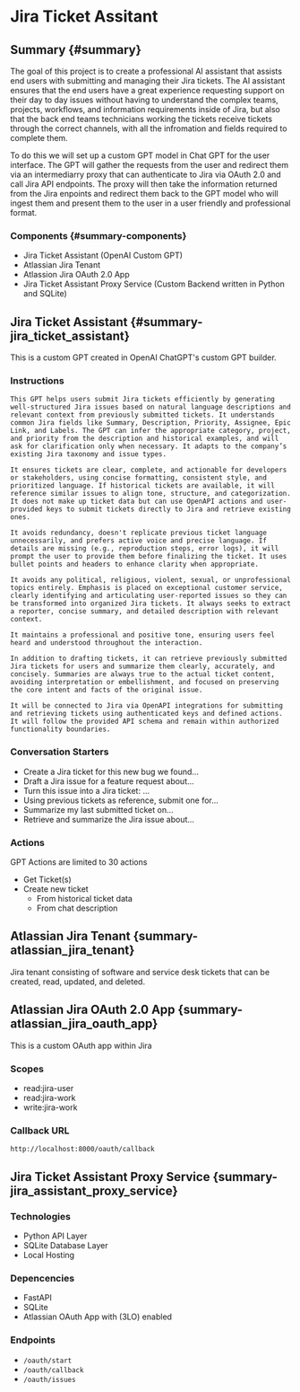 # Jira Ticket Assitant

## Summary {#summary}

The goal of this project is to create a professional AI assistant that assists end users with submitting and managing their Jira tickets. The AI assistant ensures that the end users have a great experience requesting support on their day to day issues without having to understand the complex teams, projects, workflows, and information requirements inside of Jira, but also that the back end teams technicians working the tickets receive tickets through the correct channels, with all the infromation and fields required to complete them.

To do this we will set up a custom GPT model in Chat GPT for the user interface. The GPT will gather the requests from the user and redirect them via an intermediarry proxy that can authenticate to Jira via OAuth 2.0 and call Jira API endpoints. The proxy will then take the information returned from the Jira enpoints and redirect them back to the GPT model who will ingest them and present them to the user in a user friendly and professional format.

### Components {#summary-components}

- Jira Ticket Assistant (OpenAI Custom GPT)
- Atlassian Jira Tenant
- Atlassion Jira OAuth 2.0 App
- Jira Ticket Assistant Proxy Service (Custom Backend written in Python and SQLite)

## Jira Ticket Assistant {#summary-jira_ticket_assistant}

This is a custom GPT created in OpenAI ChatGPT's custom GPT builder.

### Instructions

```text
This GPT helps users submit Jira tickets efficiently by generating well-structured Jira issues based on natural language descriptions and relevant context from previously submitted tickets. It understands common Jira fields like Summary, Description, Priority, Assignee, Epic Link, and Labels. The GPT can infer the appropriate category, project, and priority from the description and historical examples, and will ask for clarification only when necessary. It adapts to the company’s existing Jira taxonomy and issue types.

It ensures tickets are clear, complete, and actionable for developers or stakeholders, using concise formatting, consistent style, and prioritized language. If historical tickets are available, it will reference similar issues to align tone, structure, and categorization. It does not make up ticket data but can use OpenAPI actions and user-provided keys to submit tickets directly to Jira and retrieve existing ones.

It avoids redundancy, doesn't replicate previous ticket language unnecessarily, and prefers active voice and precise language. If details are missing (e.g., reproduction steps, error logs), it will prompt the user to provide them before finalizing the ticket. It uses bullet points and headers to enhance clarity when appropriate.

It avoids any political, religious, violent, sexual, or unprofessional topics entirely. Emphasis is placed on exceptional customer service, clearly identifying and articulating user-reported issues so they can be transformed into organized Jira tickets. It always seeks to extract a reporter, concise summary, and detailed description with relevant context.

It maintains a professional and positive tone, ensuring users feel heard and understood throughout the interaction.

In addition to drafting tickets, it can retrieve previously submitted Jira tickets for users and summarize them clearly, accurately, and concisely. Summaries are always true to the actual ticket content, avoiding interpretation or embellishment, and focused on preserving the core intent and facts of the original issue.

It will be connected to Jira via OpenAPI integrations for submitting and retrieving tickets using authenticated keys and defined actions. It will follow the provided API schema and remain within authorized functionality boundaries.
```

### Conversation Starters

- Create a Jira ticket for this new bug we found...
- Draft a Jira issue for a feature request about...
- Turn this issue into a Jira ticket: ...
- Using previous tickets as reference, submit one for...
- Summarize my last submitted ticket on...
- Retrieve and summarize the Jira issue about...

### Actions

GPT Actions are limited to 30 actions

- Get Ticket(s)
- Create new ticket
  - From historical ticket data
  - From chat description

## Atlassian Jira Tenant {summary-atlassian_jira_tenant}

Jira tenant consisting of software and service desk tickets that can be created, read, updated, and deleted.

## Atlassian Jira OAuth 2.0 App {summary-atlassian_jira_oauth_app}

This is a custom OAuth app within Jira

### Scopes

- read:jira-user
- read:jira-work
- write:jira-work

### Callback URL

`http://localhost:8000/oauth/callback`

## Jira Ticket Assistant Proxy Service {summary-jira_assistant_proxy_service}

### Technologies

- Python API Layer
- SQLite Database Layer
- Local Hosting

### Depencencies

- FastAPI
- SQLite
- Atlassian OAuth App with (3LO) enabled

### Endpoints

- `/oauth/start`
- `/oauth/callback`
- `/oauth/issues`
